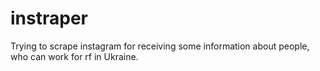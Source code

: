 # instraper
 Trying to scrape instagram for receiving some information about people, who can work for rf in Ukraine.
